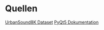 # Quellen

[UrbanSound8K Dataset](https://urbansounddataset.weebly.com/urbansound8k.html)
[PyQt5 Dokumentation](https://www.pythonguis.com/tutorials/creating-your-first-pyqt-window/)
